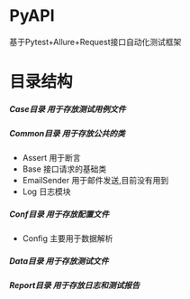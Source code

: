 # PyAPI
基于Pytest+Allure+Request接口自动化测试框架

# 目录结构
##### Case目录 用于存放测试用例文件
##### Common目录 用于存放公共的类  
- Assert 用于断言  
- Base 接口请求的基础类  
- EmailSender 用于邮件发送,目前没有用到  
- Log 日志模块  
##### Conf目录 用于存放配置文件  
- Config 主要用于数据解析  
##### Data目录 用于存放测试文件  
##### Report目录 用于存放日志和测试报告
